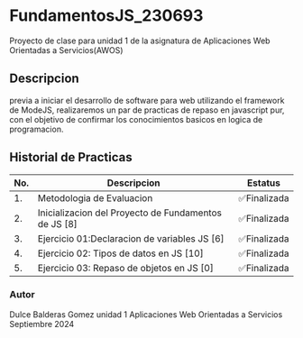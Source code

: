 # FundamentosJS_230693
Proyecto de clase para unidad 1 de la asignatura de Aplicaciones Web Orientadas a Servicios(AWOS)

## Descripcion

previa a iniciar el desarrollo de software para web utilizando el framework de ModeJS, realizaremos un par de practicas de repaso en javascript pur, con el objetivo de confirmar los conocimientos basicos en logica de programacion.

## Historial de Practicas 
| No.|Descripcion|Estatus|
|-- |--|--|
|1.|Metodologia de Evaluacion| ✅Finalizada|
|2.|Inicializacion del Proyecto de Fundamentos de JS [8]| ✅Finalizada|
|3.|Ejercicio 01:Declaracion de variables JS [6]|✅Finalizada|
|4.|Ejercicio 02: Tipos de datos en JS [10]|✅Finalizada|
|5.|Ejercicio 03: Repaso de objetos en JS [0]|✅Finalizada|




### Autor
Dulce Balderas Gomez
unidad 1
Aplicaciones Web Orientadas a Servicios
Septiembre 2024
